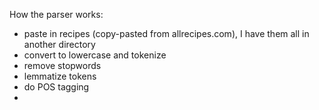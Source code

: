 How the parser works:

- paste in recipes (copy-pasted from allrecipes.com), I have them all in another directory
- convert to lowercase and tokenize
- remove stopwords
- lemmatize tokens
- do POS tagging
- 